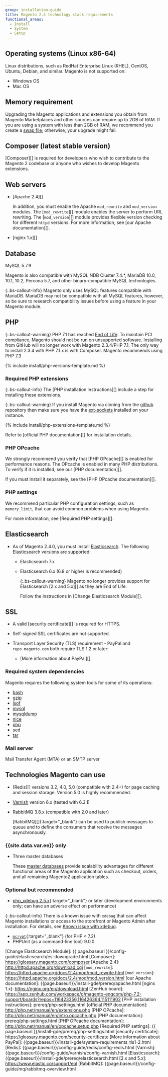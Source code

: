 ```yaml
---
group: installation-guide
title: Magento 2.4 technology stack requirements
functional_areas:
  - Install
  - System
  - Setup
---
```


## Operating systems (Linux x86-64)

Linux distributions, such as RedHat Enterprise Linux (RHEL), CentOS, Ubuntu, Debian, and similar.
Magento is not supported on:

*  Windows OS
*  Mac OS

## Memory requirement

Upgrading the Magento applications and extensions you obtain from Magento Marketplaces and other sources can require up to 2GB of RAM. If you are using a system with less than 2GB of RAM, we recommend you create a [swap file](https://support.magento.com/hc/en-us/articles/360032980432); otherwise, your upgrade might fail.

## Composer (latest stable version)

[Composer][] is required for developers who wish to contribute to the Magento 2 codebase or anyone who wishes to develop Magento extensions.

## Web servers

*  [Apache 2.4][]

   In addition, you must enable the Apache `mod_rewrite` and `mod_version` modules. The [`mod_rewrite`][] module enables the server to perform URL rewriting. The [`mod_version`][] module provides flexible version checking for different `httpd` versions. For more information, see [our Apache documentation][].

*  [nginx 1.x][]

## Database

MySQL 5.7.9

Magento is also compatible with MySQL NDB Cluster 7.4.*, MariaDB 10.0, 10.1, 10.2, Percona 5.7, and other binary-compatible MySQL technologies.

{:.bs-callout-info}
Magento only uses MySQL features compatible with MariaDB. MariaDB may not be compatible with all MySQL features, however, so be sure to research compatibility issues before using a feature in your Magento module.

## PHP

{:.bs-callout-warning}
PHP 7.1 has reached [End of Life](https://www.php.net/supported-versions.php). To maintain PCI compliance, Magento should not be run on unsupported software.
Installing from GitHub will no longer work with Magento 2.3.4/PHP 7.1.
The only way to install 2.3.4 with PHP 7.1.x is with Composer.
Magento recommends using PHP 7.3

<!--{% assign supported_php_versions = site.data.codebase.v2_3.open-source.composer_lock.platform.php | split: "||" %}-->
{% include install/php-versions-template.md %}

### Required PHP extensions

{:.bs-callout-info}
The [PHP installation instructions][] include a step for installing these extensions.

{:.bs-callout-warning}
If you install Magento via cloning from the [github](https://github.com/magento/magento2) repository then make sure you have the [ext-sockets](https://github.com/php-amqplib/php-amqplib/blob/master/CHANGELOG.md#281---2018-11-13) installed on your instance.

<!--{% assign platform-req = site.data.codebase.v2_3.open-source.composer_lock.platform %}-->
{% include install/php-extensions-template.md %}

Refer to [official PHP documentation][] for installation details.

### PHP OPcache

We strongly recommend you verify that [PHP OPcache][] is enabled for performance reasons. The OPcache is enabled in many PHP distributions. To verify if it is installed, see our [PHP documentation][].

If you must install it separately, see the [PHP OPcache documentation][].

### PHP settings

We recommend particular PHP configuration settings, such as `memory_limit`, that can avoid common problems when using Magento.

For more information, see [Required PHP settings][].

## Elasticsearch

*  As of Magento 2.4.0, you must install [Elasticsearch]({{page.baseurl}}/install-gde/prereq/elasticsearch.html). The following Elasticsearch versions are supported:

   *  Elasticsearch 7.x

   *  Elasticsearch 6.x (6.8 or higher is recommended)

      {:.bs-callout-warning}
      Magento no longer provides support for Elasticsearch [2.x and 5.x][] as they are End of Life.

      Follow the instructions in [Change Elasticsearch Module][].

## SSL

*  A valid [security certificate][] is required for HTTPS.
*  Self-signed SSL certificates are not supported.
*  Transport Layer Security (TLS) requirement - PayPal and `repo.magento.com` both require TLS 1.2 or later:

   *  [More information about PayPal][]

### Required system dependencies

Magento requires the following system tools for some of its operations:

*  [bash][]
*  [gzip][]
*  [lsof][]
*  [mysql][]
*  [mysqldump][]
*  [nice][]
*  [php][]
*  [sed][]
*  [tar][]

### Mail server

Mail Transfer Agent (MTA) or an SMTP server

## Technologies Magento can use

*  [Redis][] versions 3.2, 4.0, 5.0 (compatible with 2.4+) for page caching and session storage. Version 5.0 is highly recommended.
*  [Varnish]({{page.baseurl}}/config-guide/varnish/config-varnish.html) version 6.x (tested with 6.3.1)

*  RabbitMQ 3.8.x (compatible with 2.0 and later)

   [RabbitMQ][]{:target="_blank"} can be used to publish messages to queue and to define the consumers that receive the messages asynchronously.

### {{site.data.var.ee}} only

*  Three master databases

   These [master databases][] provide scalability advantages for different functional areas of the Magento application such as checkout, orders, and all remaining Magento2 application tables.

### Optional but recommended

*  [php_xdebug 2.5.x][]{:target="_blank"} or later (development environments only; can have an adverse effect on performance)

{:.bs-callout-info}
There is a known issue with `xdebug` that can affect Magento installations or access to the storefront or Magento Admin after installation. For details, see [Known issue with xdebug][].

*  [`mcrypt`](http://php.net/manual/en/book.mcrypt.php){:target="_blank"} (for PHP < 7.2)
*  PHPUnit (as a command-line tool) 9.0.0

<!-- Link Definitions -->
[`mcrypt`]: http://php.net/manual/en/book.mcrypt.php
[Known issue with xdebug]: https://support.magento.com/hc/en-us/articles/360034242212
[php_xdebug 2.5.x]: http://xdebug.org/download.php
[master databases]: {{page.baseurl}}/config-guide/multi-master/multi-master.html
[bash]: https://www.gnu.org/software/bash/
[gzip]: https://www.gzip.org/
[lsof]: https://linux.die.net/man/8/lsof
[mysql]: https://www.mysql.com/
[mysqldump]: https://dev.mysql.com/doc/refman/8.0/en/mysqldump.html
[nice]: https://linux.die.net/man/1/nice
[php]: http://www.php.net/
[sed]: https://www.gnu.org/software/sed/manual/sed.html
[tar]: https://linux.die.net/man/1/tar
[Change Elasticsearch Module]: {{ page.baseurl }}/config-guide/elasticsearch/es-downgrade.html
[Composer]: https://glossary.magento.com/composer
[Apache 2.4]: http://httpd.apache.org/download.cgi
[`mod_rewrite`]: https://httpd.apache.org/docs/2.4/mod/mod_rewrite.html
[`mod_version`]: https://httpd.apache.org/docs/2.4/mod/mod_version.html
[our Apache documentation]: {{page.baseurl}}/install-gde/prereq/apache.html
[nginx 1.x]: https://nginx.org/en/download.html
[ZenHub board]: https://app.zenhub.com/workspace/o/magento-engcom/php-7.2-support/boards?repos=116423356,116426364,115111902
[PHP installation instructions]: prereq/php-settings.html
[official PHP documentation]: http://php.net/manual/en/extensions.php
[PHP OPcache]: http://php.net/manual/en/intro.opcache.php
[PHP documentation]: prereq/php-settings.html
[PHP OPcache documentation]: http://php.net/manual/en/opcache.setup.php
[Required PHP settings]: {{ page.baseurl }}/install-gde/prereq/php-settings.html
[security certificate]: https://glossary.magento.com/security-certificate
[More information about PayPal]: {{page.baseurl}}/install-gde/system-requirements_tls1-2.html
[Redis]: {{page.baseurl}}/config-guide/redis/config-redis.html
[Varnish]: {{page.baseurl}}/config-guide/varnish/config-varnish.html
[Elasticsearch]: {{page.baseurl}}/install-gde/prereq/elasticsearch.html
[2.x and 5.x]: https://www.elastic.co/support/eol
[RabbitMQ]: {{page.baseurl}}/config-guide/mq/rabbitmq-overview.html
